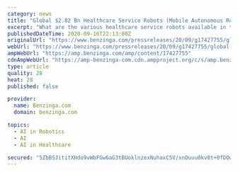 ```yaml
---
category: news
title: "Global $2.82 Bn Healthcare Service Robots (Mobile Autonomous Robots, Logistics, Collaborative Robots or Cobots) Market to 2025"
excerpt: "What are the various healthcare service robots available in the market? What is the current market size and future potential of these technologies? What are the major market drive"
publishedDateTime: 2020-09-16T22:13:00Z
originalUrl: "https://www.benzinga.com/pressreleases/20/09/g17427755/global-2-82-bn-healthcare-service-robots-mobile-autonomous-robots-logistics-collaborative-robots-o"
webUrl: "https://www.benzinga.com/pressreleases/20/09/g17427755/global-2-82-bn-healthcare-service-robots-mobile-autonomous-robots-logistics-collaborative-robots-o"
ampWebUrl: "https://amp.benzinga.com/amp/content/17427755"
cdnAmpWebUrl: "https://amp-benzinga-com.cdn.ampproject.org/c/s/amp.benzinga.com/amp/content/17427755"
type: article
quality: 28
heat: 28
published: false

provider:
  name: Benzinga.com
  domain: benzinga.com

topics:
  - AI in Robotics
  - AI
  - AI in Healthcare

secured: "5ZbBSJititXHdo9vWbFGw6aG3tBUoklnzexNuhaxC5V/xnOuuu0kv8t+0fDOw5pARSIAVUJrNV77g4bGtT2brx98MsGRmwtgi0M+HdsT6K89IupZhEGeGbgCPbyftZwLb+6+bkmRNZ1tH0bO29YOvnNWInWYeQWdghQh6jPfumgwy3jAErvViqTXq04j3f+IK2AlCz7qHBCRWGEABhClPjTcjYNOeZkXmwZBxChhvvP80aux93RcJWGgBiwUMayNfjXUEshRiSFZLEtULyGLrdpQ00nBs3WenLGlb4WQPGpqKwTolT57iamh8ednl0LfFZMs2BHMcZq1PSLNodIBPiTQ2qvmXVXwjzvFEY6DRFE=;vxXRvOYNs8BJLTQSr2ds5g=="
---
```


